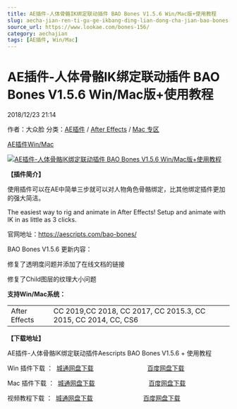 ```yaml
---
title: AE插件-人体骨骼IK绑定联动插件 BAO Bones V1.5.6 Win/Mac版+使用教程
slug: aecha-jian-ren-ti-gu-ge-ikbang-ding-lian-dong-cha-jian-bao-bones-v1-5-6-win-macban-shi-yong-jiao-cheng
source_url: https://www.lookae.com/bones-156/
category: aechajian
tags: [AE插件, Win/Mac]
---
```

# AE插件-人体骨骼IK绑定联动插件 BAO Bones V1.5.6 Win/Mac版+使用教程

2018/12/23 21:14

作者：大众脸
分类：[AE插件](https://www.lookae.com/after-effects/aechajian/) / [After Effects](https://www.lookae.com/after-effects/) / [Mac 专区](https://www.lookae.com/mac-osx/)

[AE插件](https://www.lookae.com/tag/ae%e6%8f%92%e4%bb%b6/)[Win/Mac](https://www.lookae.com/tag/winmac/)

[![AE插件-人体骨骼IK绑定联动插件 BAO Bones V1.5.6 Win/Mac版+使用教程](https://www.lookae.com/wp-content/uploads/2017/12/BAO-Bones.jpg "AE插件-人体骨骼IK绑定联动插件 BAO Bones V1.5.6 Win/Mac版+使用教程-LookAE.com")](https://www.lookae.com/wp-content/uploads/2017/12/BAO-Bones.jpg)

**【插件简介】**

使用插件可以在AE中简单三步就可以对人物角色骨骼绑定，比其他绑定插件更加的强大简洁。

The easiest way to rig and animate in After Effects! Setup and animate with IK in as little as 3 clicks.

官网地址：https://aescripts.com/bao-bones/

BAO Bones V1.5.6 更新内容：

修复了透明度问题并添加了在线文档的链接

修复了Child图层的纹理大小问题

**支持Win/Mac系统：**

|  |  |
| --- | --- |
| After Effects | CC 2019,CC 2018, CC 2017, CC 2015.3, CC 2015, CC 2014, CC, CS6 |

**【下载地址】**

AE插件-人体骨骼IK绑定联动插件Aescripts BAO Bones V1.5.6 + 使用教程

Win 插件下载 ：  [城通网盘下载](https://lookae.ctfile.com/fs/680462-327064836)                               [百度网盘下载](https://pan.baidu.com/s/12yLf0kMnvhkWarRs9m2nng)

Mac 插件下载 ：  [城通网盘下载](https://lookae.ctfile.com/fs/680462-327102309)                               [百度网盘下载](https://pan.baidu.com/s/1Di-ccKBFRClNYM3RlOds7g)

视频教程下载 ：  [城通网盘下载](https://lookae.ctfile.com/fs/680462-231219493)                             [百度网盘下载](https://pan.baidu.com/s/1hr822US)
